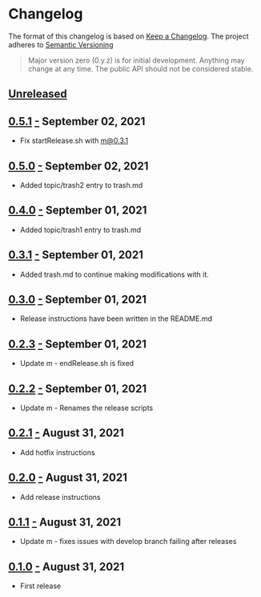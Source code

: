 # Changelog

The format of this changelog is based on [Keep a Changelog](http://keepachangelog.com/en/1.0.0/).
The project adheres to [Semantic Versioning](http://semver.org/spec/v2.0.0.html)

> Major version zero (0.y.z) is for initial development. Anything may change at any time.
> The public API should not be considered stable.

## [Unreleased]

## [0.5.1] <a name="0.5.1" href="#0.5.1">-</a> September 02, 2021
- Fix startRelease.sh with m@0.3.1


## [0.5.0] <a name="0.5.0" href="#0.5.0">-</a> September 02, 2021
- Added topic/trash2 entry to trash.md


## [0.4.0] <a name="0.4.0" href="#0.4.0">-</a> September 01, 2021
- Added topic/trash1 entry to trash.md


## [0.3.1] <a name="0.3.1" href="#0.3.1">-</a> September 01, 2021
- Added trash.md to continue making modifications with it.


## [0.3.0] <a name="0.3.0" href="#0.3.0">-</a> September 01, 2021
- Release instructions have been written in the README.md


## [0.2.3] <a name="0.2.3" href="#0.2.3">-</a> September 01, 2021
- Update m - endRelease.sh is fixed


## [0.2.2] <a name="0.2.2" href="#0.2.2">-</a> September 01, 2021
- Update m - Renames the release scripts


## [0.2.1] <a name="0.2.1" href="#0.2.1">-</a> August 31, 2021
- Add hotfix instructions


## [0.2.0] <a name="0.2.0" href="#0.2.0">-</a> August 31, 2021
- Add release instructions


## [0.1.1] <a name="0.1.1" href="#0.1.1">-</a> August 31, 2021
- Update m - fixes issues with develop branch failing after releases


## [0.1.0] <a name="0.1.0" href="#0.1.0">-</a> August 31, 2021
- First release

[unreleased]: https://github.com/jmlopez-rod/git-flow/compare/0.5.1...HEAD
[0.5.1]: https://github.com/jmlopez-rod/git-flow/compare/0.5.0...0.5.1
[0.5.0]: https://github.com/jmlopez-rod/git-flow/compare/0.4.0...0.5.0
[0.4.0]: https://github.com/jmlopez-rod/git-flow/compare/0.3.1...0.4.0
[0.3.1]: https://github.com/jmlopez-rod/git-flow/compare/0.3.0...0.3.1
[0.3.0]: https://github.com/jmlopez-rod/git-flow/compare/0.2.3...0.3.0
[0.2.3]: https://github.com/jmlopez-rod/git-flow/compare/0.2.2...0.2.3
[0.2.2]: https://github.com/jmlopez-rod/git-flow/compare/0.2.1...0.2.2
[0.2.1]: https://github.com/jmlopez-rod/git-flow/compare/0.2.0...0.2.1
[0.2.0]: https://github.com/jmlopez-rod/git-flow/compare/0.1.1...0.2.0
[0.1.1]: https://github.com/jmlopez-rod/git-flow/compare/0.1.0...0.1.1
[0.1.0]: https://github.com/jmlopez-rod/git-flow/compare/5679b0af2474dd991a3c348d6f6a59acd1a0e647...0.1.0
